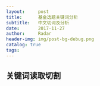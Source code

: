 ```yaml
---
layout:     post
title:      基金选题关键词分析
subtitle:   中文切词及分析
date:       2017-11-27
author:     Radar
header-img: img/post-bg-debug.png
catalog: true
tags:
---
```

## 关键词读取切割
<html style="height: 100%">
   <head>
       <meta charset="utf-8">
   </head>
   <body style="height: 100%; margin: 0">
      <div id="container" style="width:250px;height:250px;"></div>
      <br>
      <script type="text/javascript" src="http://data-visual.cn/datav/src/js/echarts/echarts-3.8.4.min.js"></script>
      <script type="text/javascript" src="http://data-visual.cn/datav/src/js/echarts/extension/echarts-wordcloud.min.js"></script>
      <script type="text/javascript">
         var myChart = echarts.init(document.getElementById('container'));

            var option = {
                tooltip: {},
                series: [ {
                    type: 'wordCloud',
                    gridSize: 12,
                    sizeRange: [12, 50],
                    rotationRange: [0, 0],
                    shape: 'circle',
                    width: 600,
                    height: 400,
                    textStyle: {
                        normal: {
                            color: function () {
                                return 'rgb(' + [
                                    Math.round(Math.random() * 160),
                                    Math.round(Math.random() * 160),
                                    Math.round(Math.random() * 160)
                                ].join(',') + ')';
                            }
                        },
                        emphasis: {
                            shadowBlur: 10,
                            shadowColor: '#333'
                        }
                    },
                    data: [
                        {
                            name: '公交',
                            value: 77,
                            textStyle: {
                                normal: {
                                    color: 'black'
                                },
                                emphasis: {
                                    color: 'red'
                                }
                            }
                        },
                        {
                            name: '网络',
                            value: 30
                        },
                        {
                            name: '交通',
                            value: 24
                        },
                        {
                            name: '协同',
                            value: 18
                        },
                        {
                            name: '轨道',
                            value: 15
                        },
                        {
                            name: '调度',
                            value: 14
                        },
                        {
                            name: '数据',
                            value: 11
                        },
                        {
                            name: '乘客',
                            value: 11
                        },
                        {
                            name: '模式',
                            value: 10
                        },
                        {
                            name: '时空',
                            value: 9
                        },
                        {
                            name: '专用道',
                            value: 8
                        },
                        {
                            name: '空间',
                            value: 7
                        },
                        {
                            name: '耦合',
                            value: 6
                        },
                        {
                            name: '响应',
                            value: 5
                        },
                        {
                            name: '需求',
                            value: 5
                        },
                        {
                            name: '机理',
                            value: 4
                        },
                        {
                            name: '感知',
                            value: 4
                        },
                        {
                            name: '车辆',
                            value: 4
                        },
                        {
                            name: '通勤',
                            value: 3
                        },
                        {
                            name: '建模',
                            value: 3
                        },
						{
                            name: '预测',
                            value: 3
                        },
						{
                            name: '可达性',
                            value: 3
                        },
						{
                            name: '协调',
                            value: 3
                        }
                    ]
                } ]
         };
         myChart.setOption(option);
       </script>
   </body>
</html>

